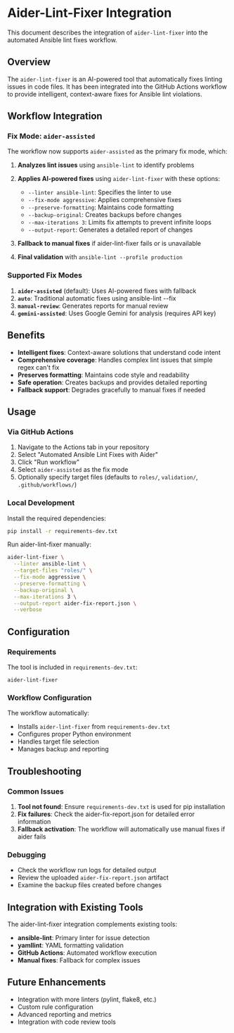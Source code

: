 # Aider-Lint-Fixer Integration

This document describes the integration of `aider-lint-fixer` into the automated Ansible lint fixes workflow.

## Overview

The `aider-lint-fixer` is an AI-powered tool that automatically fixes linting issues in code files. It has been integrated into the GitHub Actions workflow to provide intelligent, context-aware fixes for Ansible lint violations.

## Workflow Integration

### Fix Mode: `aider-assisted`

The workflow now supports `aider-assisted` as the primary fix mode, which:

1. **Analyzes lint issues** using `ansible-lint` to identify problems
2. **Applies AI-powered fixes** using `aider-lint-fixer` with these options:
   - `--linter ansible-lint`: Specifies the linter to use
   - `--fix-mode aggressive`: Applies comprehensive fixes
   - `--preserve-formatting`: Maintains code formatting
   - `--backup-original`: Creates backups before changes
   - `--max-iterations 3`: Limits fix attempts to prevent infinite loops
   - `--output-report`: Generates a detailed report of changes

3. **Fallback to manual fixes** if aider-lint-fixer fails or is unavailable
4. **Final validation** with `ansible-lint --profile production`

### Supported Fix Modes

1. **`aider-assisted`** (default): Uses AI-powered fixes with fallback
2. **`auto`**: Traditional automatic fixes using ansible-lint --fix
3. **`manual-review`**: Generates reports for manual review
4. **`gemini-assisted`**: Uses Google Gemini for analysis (requires API key)

## Benefits

- **Intelligent fixes**: Context-aware solutions that understand code intent
- **Comprehensive coverage**: Handles complex lint issues that simple regex can't fix
- **Preserves formatting**: Maintains code style and readability
- **Safe operation**: Creates backups and provides detailed reporting
- **Fallback support**: Degrades gracefully to manual fixes if needed

## Usage

### Via GitHub Actions

1. Navigate to the Actions tab in your repository
2. Select "Automated Ansible Lint Fixes with Aider"
3. Click "Run workflow"
4. Select `aider-assisted` as the fix mode
5. Optionally specify target files (defaults to `roles/`, `validation/`, `.github/workflows/`)

### Local Development

Install the required dependencies:

```bash
pip install -r requirements-dev.txt
```

Run aider-lint-fixer manually:

```bash
aider-lint-fixer \
  --linter ansible-lint \
  --target-files "roles/" \
  --fix-mode aggressive \
  --preserve-formatting \
  --backup-original \
  --max-iterations 3 \
  --output-report aider-fix-report.json \
  --verbose
```

## Configuration

### Requirements

The tool is included in `requirements-dev.txt`:

```
aider-lint-fixer
```

### Workflow Configuration

The workflow automatically:
- Installs `aider-lint-fixer` from `requirements-dev.txt`
- Configures proper Python environment
- Handles target file selection
- Manages backup and reporting

## Troubleshooting

### Common Issues

1. **Tool not found**: Ensure `requirements-dev.txt` is used for pip installation
2. **Fix failures**: Check the aider-fix-report.json for detailed error information
3. **Fallback activation**: The workflow will automatically use manual fixes if aider fails

### Debugging

- Check the workflow run logs for detailed output
- Review the uploaded `aider-fix-report.json` artifact
- Examine the backup files created before changes

## Integration with Existing Tools

The aider-lint-fixer integration complements existing tools:

- **ansible-lint**: Primary linter for issue detection
- **yamllint**: YAML formatting validation
- **GitHub Actions**: Automated workflow execution
- **Manual fixes**: Fallback for complex issues

## Future Enhancements

- Integration with more linters (pylint, flake8, etc.)
- Custom rule configuration
- Advanced reporting and metrics
- Integration with code review tools
